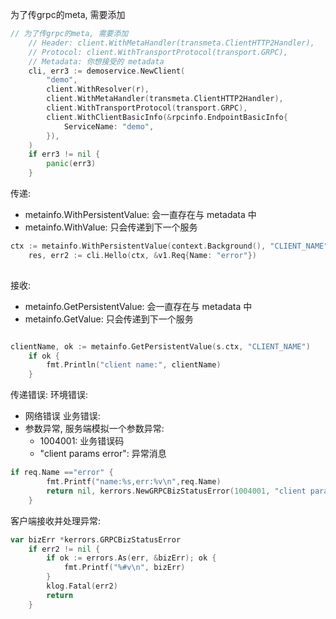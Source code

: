 为了传grpc的meta, 需要添加
```go
// 为了传grpc的meta, 需要添加
	// Header: client.WithMetaHandler(transmeta.ClientHTTP2Handler),
	// Protocol: client.WithTransportProtocol(transport.GRPC),
	// Metadata: 你想接受的 metadata
	cli, err3 := demoservice.NewClient(
		"demo",
		client.WithResolver(r),
		client.WithMetaHandler(transmeta.ClientHTTP2Handler),
		client.WithTransportProtocol(transport.GRPC),
		client.WithClientBasicInfo(&rpcinfo.EndpointBasicInfo{
			ServiceName: "demo",
		}),
	)
	if err3 != nil {
		panic(err3)
	}
```

传递:
- metainfo.WithPersistentValue: 会一直存在与 metadata 中
- metainfo.WithValue: 只会传递到下一个服务
```go
ctx := metainfo.WithPersistentValue(context.Background(), "CLIENT_NAME", "demo")
	res, err2 := cli.Hello(ctx, &v1.Req{Name: "error"})
	
```

接收:
-  metainfo.GetPersistentValue: 会一直存在与 metadata 中
- metainfo.GetValue: 只会传递到下一个服务
```go

clientName, ok := metainfo.GetPersistentValue(s.ctx, "CLIENT_NAME")
	if ok {
		fmt.Println("client name:", clientName)
	}
```

传递错误:
环境错误: 
- 网络错误
业务错误:
- 参数异常, 服务端模拟一个参数异常:
	- 1004001: 业务错误码
	- "client params error": 异常消息
```go
if req.Name =="error" {
		fmt.Printf("name:%s,err:%v\n",req.Name)
		return nil, kerrors.NewGRPCBizStatusError(1004001, "client params error")
	}
```

客户端接收并处理异常:
```go
var bizErr *kerrors.GRPCBizStatusError
	if err2 != nil {
		if ok := errors.As(err, &bizErr); ok {
			fmt.Printf("%#v\n", bizErr)
		}
		klog.Fatal(err2)
		return
	}
```